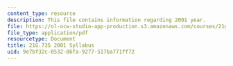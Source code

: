```yaml
---
content_type: resource
description: This file contains information regarding 2001 year.
file: https://ol-ocw-studio-app-production.s3.amazonaws.com/courses/21g-735-advanced-topics-in-hispanic-literature-and-film-the-films-of-luis-bunuel-fall-2013/9e7bf32c053286fa9277517ba771ff72_MIT21G_735F13_2001Syllabus.pdf
file_type: application/pdf
resourcetype: Document
title: 21G.735 2001 Syllabus
uid: 9e7bf32c-0532-86fa-9277-517ba771ff72
---
```

